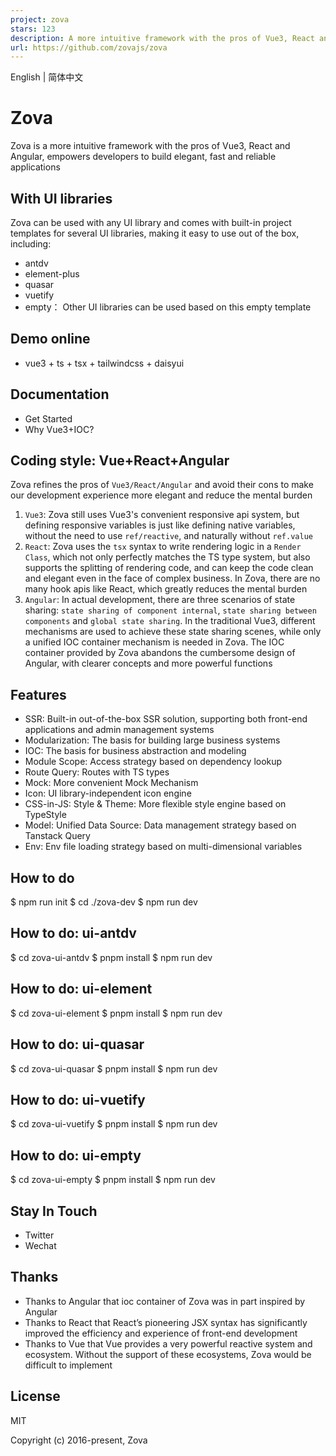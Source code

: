 ```yaml
---
project: zova
stars: 123
description: A more intuitive framework with the pros of Vue3, React and Angular, empowers developers to build elegant, fast and reliable applications
url: https://github.com/zovajs/zova
---
```


English | 简体中文

Zova
====

Zova is a more intuitive framework with the pros of Vue3, React and Angular, empowers developers to build elegant, fast and reliable applications

With UI libraries
-----------------

Zova can be used with any UI library and comes with built-in project templates for several UI libraries, making it easy to use out of the box, including:

-   antdv
-   element-plus
-   quasar
-   vuetify
-   empty： Other UI libraries can be used based on this empty template

Demo online
-----------

-   vue3 + ts + tsx + tailwindcss + daisyui

Documentation
-------------

-   Get Started
-   Why Vue3+IOC?

Coding style: Vue+React+Angular
-------------------------------

Zova refines the pros of `Vue3/React/Angular` and avoid their cons to make our development experience more elegant and reduce the mental burden

1.  `Vue3`: Zova still uses Vue3's convenient responsive api system, but defining responsive variables is just like defining native variables, without the need to use `ref/reactive`, and naturally without `ref.value`
2.  `React`: Zova uses the `tsx` syntax to write rendering logic in a `Render Class`, which not only perfectly matches the TS type system, but also supports the splitting of rendering code, and can keep the code clean and elegant even in the face of complex business. In Zova, there are no many hook apis like React, which greatly reduces the mental burden
3.  `Angular`: In actual development, there are three scenarios of state sharing: `state sharing of component internal`, `state sharing between components` and `global state sharing`. In the traditional Vue3, different mechanisms are used to achieve these state sharing scenes, while only a unified IOC container mechanism is needed in Zova. The IOC container provided by Zova abandons the cumbersome design of Angular, with clearer concepts and more powerful functions

Features
--------

-   SSR: Built-in out-of-the-box SSR solution, supporting both front-end applications and admin management systems
-   Modularization: The basis for building large business systems
-   IOC: The basis for business abstraction and modeling
-   Module Scope: Access strategy based on dependency lookup
-   Route Query: Routes with TS types
-   Mock: More convenient Mock Mechanism
-   Icon: UI library-independent icon engine
-   CSS-in-JS: Style & Theme: More flexible style engine based on TypeStyle
-   Model: Unified Data Source: Data management strategy based on Tanstack Query
-   Env: Env file loading strategy based on multi-dimensional variables

How to do
---------

$ npm run init
$ cd ./zova-dev
$ npm run dev

How to do: ui-antdv
-------------------

$ cd zova-ui-antdv
$ pnpm install
$ npm run dev

How to do: ui-element
---------------------

$ cd zova-ui-element
$ pnpm install
$ npm run dev

How to do: ui-quasar
--------------------

$ cd zova-ui-quasar
$ pnpm install
$ npm run dev

How to do: ui-vuetify
---------------------

$ cd zova-ui-vuetify
$ pnpm install
$ npm run dev

How to do: ui-empty
-------------------

$ cd zova-ui-empty
$ pnpm install
$ npm run dev

Stay In Touch
-------------

-   Twitter
-   Wechat

Thanks
------

-   Thanks to Angular that ioc container of Zova was in part inspired by Angular
-   Thanks to React that React’s pioneering JSX syntax has significantly improved the efficiency and experience of front-end development
-   Thanks to Vue that Vue provides a very powerful reactive system and ecosystem. Without the support of these ecosystems, Zova would be difficult to implement

License
-------

MIT

Copyright (c) 2016-present, Zova
